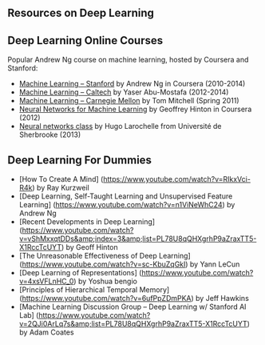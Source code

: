 ## Resources on Deep Learning

## Deep Learning Online Courses

Popular Andrew Ng course on machine learning, hosted by Coursera and Stanford:

* [Machine Learning – Stanford](https://class.coursera.org/ml-005) by Andrew Ng in Coursera (2010-2014)
* [Machine Learning – Caltech](http://work.caltech.edu/lectures.html) by Yaser Abu-Mostafa (2012-2014)
* [Machine Learning – Carnegie Mellon](http://www.cs.cmu.edu/~tom/10701_sp11/lectures.shtml) by Tom Mitchell (Spring 2011)
* [Neural Networks for Machine Learning](https://class.coursera.org/neuralnets-2012-001) by Geoffrey Hinton in Coursera (2012)
* [Neural networks class](https://www.youtube.com/playlist?list=PL6Xpj9I5qXYEcOhn7TqghAJ6NAPrNmUBH) by Hugo Larochelle from Université de Sherbrooke (2013)


## Deep Learning For Dummies
* [How To Create A Mind] (https://www.youtube.com/watch?v=RIkxVci-R4k) by Ray Kurzweil
* [Deep Learning, Self-Taught Learning and Unsupervised Feature Learning] (https://www.youtube.com/watch?v=n1ViNeWhC24) by Andrew Ng
* [Recent Developments in Deep Learning] (https://www.youtube.com/watch?v=vShMxxqtDDs&amp;index=3&amp;list=PL78U8qQHXgrhP9aZraxTT5-X1RccTcUYT) by Geoff Hinton
* [The Unreasonable Effectiveness of Deep Learning] (https://www.youtube.com/watch?v=sc-KbuZqGkI) by Yann LeCun
* [Deep Learning of Representations] (https://www.youtube.com/watch?v=4xsVFLnHC_0)  by Yoshua bengio
* [Principles of Hierarchical Temporal Memory] (https://www.youtube.com/watch?v=6ufPpZDmPKA) by Jeff Hawkins
* [Machine Learning Discussion Group – Deep Learning w/ Stanford AI Lab]  (https://www.youtube.com/watch?v=2QJi0ArLq7s&amp;list=PL78U8qQHXgrhP9aZraxTT5-X1RccTcUYT) by Adam Coates
